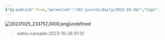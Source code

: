 ```yaml
---
{"dg-publish":true,"permalink":"/02-journal/daily/2023-10-26/","tags":["Pessoal"],"created":"2023-10-26T01:12:00.155-03:00","updated":"2023-10-26T01:16:32.327-03:00"}
---
```


![20231025_233757_0000.png|undefined](/img/user/XX%20-%20Anexos/20231025_233757_0000.png)

> estou cansado
> 2023-10-26 01:12